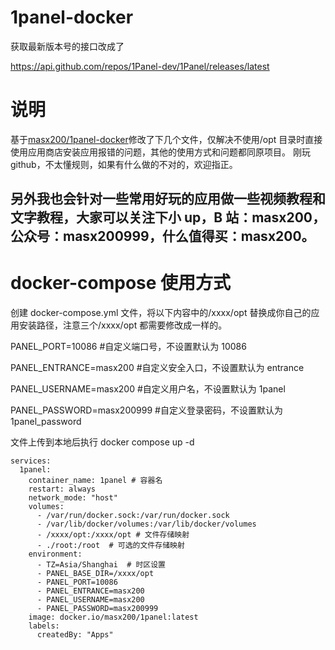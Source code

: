# 1panel-docker

获取最新版本号的接口改成了

https://api.github.com/repos/1Panel-dev/1Panel/releases/latest

# 说明

基于[masx200/1panel-docker](https://github.com/masx200/1panel-docker)修改了下几个文件，仅解决不使用/opt 目录时直接使用应用商店安装应用报错的问题，其他的使用方式和问题都同原项目。
刚玩 github，不太懂规则，如果有什么做的不对的，欢迎指正。

## 另外我也会针对一些常用好玩的应用做一些视频教程和文字教程，大家可以关注下小 up，B 站：masx200，公众号：masx200999，什么值得买：masx200。

# docker-compose 使用方式

创建 docker-compose.yml 文件，将以下内容中的/xxxx/opt 替换成你自己的应用安装路径，注意三个/xxxx/opt 都需要修改成一样的。

PANEL_PORT=10086 #自定义端口号，不设置默认为 10086

PANEL_ENTRANCE=masx200 #自定义安全入口，不设置默认为 entrance

PANEL_USERNAME=masx200 #自定义用户名，不设置默认为 1panel

PANEL_PASSWORD=masx200999 #自定义登录密码，不设置默认为 1panel_password

文件上传到本地后执行 docker compose up -d

```huggingface-cli
services:
  1panel:
    container_name: 1panel # 容器名
    restart: always
    network_mode: "host"
    volumes:
      - /var/run/docker.sock:/var/run/docker.sock
      - /var/lib/docker/volumes:/var/lib/docker/volumes
      - /xxxx/opt:/xxxx/opt # 文件存储映射
      - ./root:/root  # 可选的文件存储映射
    environment:
      - TZ=Asia/Shanghai  # 时区设置
      - PANEL_BASE_DIR=/xxxx/opt
      - PANEL_PORT=10086
      - PANEL_ENTRANCE=masx200
      - PANEL_USERNAME=masx200
      - PANEL_PASSWORD=masx200999
    image: docker.io/masx200/1panel:latest
    labels:
      createdBy: "Apps"
```
